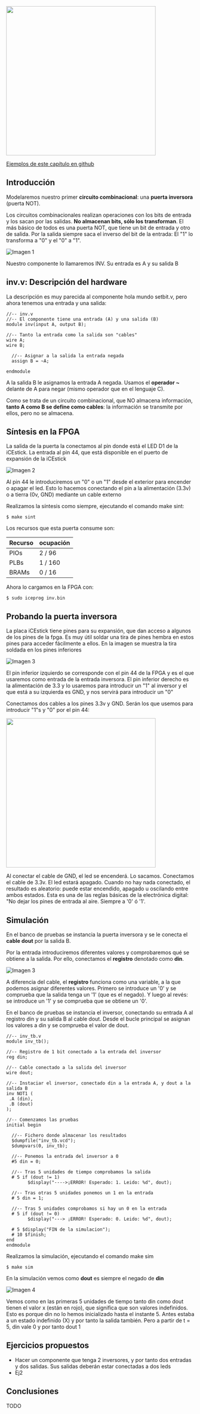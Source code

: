 <img src="https://github.com/Obijuan/open-fpga-verilog-tutorial/raw/master/tutorial/T03-inv/images/T03-inv-iCEstick-1.png" width="400" align="center">

[Ejemplos de este capítulo en github](https://github.com/Obijuan/open-fpga-verilog-tutorial/tree/master/tutorial/T03-inv)

## Introducción
Modelaremos nuestro primer **circuito combinacional**: una **puerta inversora** (puerta NOT). 

Los circuitos combinacionales realizan operaciones con los bits de entrada y los sacan por las salidas. **No almacenan bits, sólo los transforman**. El más básico de todos es una puerta NOT, que tiene un bit de entrada y otro de salida. Por la salida siempre saca el inverso del bit de la entrada: El "1" lo transforma a "0"  y el "0" a "1".

![Imagen 1](https://github.com/Obijuan/open-fpga-verilog-tutorial/raw/master/tutorial/T03-inv/images/inv-1.png)

Nuestro componente lo llamaremos INV. Su entrada es A y su salida B

## inv.v: Descripción del hardware

La descripción es muy parecida al componente hola mundo setbit.v, pero ahora tenemos una entrada y una salida:

    //-- inv.v
    //-- El componente tiene una entrada (A) y una salida (B)
    module inv(input A, output B);
    
    //-- Tanto la entrada como la salida son "cables"
    wire A;
    wire B;
    
      //-- Asignar a la salida la entrada negada
      assign B = ~A;
    
    endmodule

A la salida B le asignamos la entrada A negada. Usamos el **operador ~** delante de A para negar (mismo operador que en el lenguaje C).

Como se trata de un circuito combinacional, que NO almacena información, **tanto A como B se define como cables**: la información se transmite por ellos, pero no se almacena.

## Síntesis en la FPGA

La salida de la puerta la conectamos al pin donde está el LED D1 de la iCEstick. La entrada al pin 44, que está disponible en el puerto de expansión de la iCEstick

![Imagen 2](https://github.com/Obijuan/open-fpga-verilog-tutorial/raw/master/tutorial/T03-inv/images/inv-2.png)

Al pin 44 le introduciremos un "0" o un "1" desde el exterior para encender o apagar el led. Esto lo hacemos conectando el pin a la alimentación (3.3v) o a tierra (0v, GND) mediante un cable externo

Realizamos la síntesis como siempre, ejecutando el comando make sint:

    $ make sint

Los recursos que esta puerta consume son:

| Recurso  | ocupación
|----------|-----------
|PIOs      | 2 / 96
|PLBs      | 1 / 160
|BRAMs     | 0 / 16

Ahora lo cargamos en la FPGA con:

    $ sudo iceprog inv.bin

## Probando la puerta inversora
La placa iCEstick tiene pines para su expansión, que dan acceso a algunos de los pines de la fpga. Es muy útil soldar una tira de pines hembra en estos pines para acceder fácilmente a ellos. En la imagen se muestra la tira soldada en los pines inferiores

![Imagen 3](https://github.com/Obijuan/open-fpga-verilog-tutorial/raw/master/tutorial/T03-inv/images/inv-4.png)

El pin inferior izquierdo se corresponde con el pin 44 de la FPGA y es el que usaremos como entrada de la entrada inversora.  El pin inferior derecho es la alimentación de 3.3 y lo usaremos para introducir un "1" al inversor y el que está a su izquierda es GND, y nos servirá para introducir un "0"

Conectamos dos cables a los pines 3.3v y GND. Serán los que usemos para introducir "1"s y "0" por el pin 44:

<img src="https://github.com/Obijuan/open-fpga-verilog-tutorial/raw/master/tutorial/T03-inv/images/T03-inv-iCEstick-3.png" width="400" align="center">

Al conectar el cable de GND, el led se encenderá. Lo sacamos. Conectamos el cable de 3.3v. El led estará apagado.  Cuando no hay nada conectado, el resultado es aleatorio: puede estar encendido, apagado u oscilando entre ambos estados.  Esta es una de las reglas básicas de la electrónica digital: "No dejar los pines de entrada al aire. Siempre a '0' ó '1'.


## Simulación
En el banco de pruebas se instancia la puerta inversora y se le conecta el **cable dout** por la salida B.

Por la entrada introduciremos diferentes valores y comprobaremos qué se obtiene a la salida. Por ello, conectamos el **registro** denotado como **din**.

![Imagen 3](https://github.com/Obijuan/open-fpga-verilog-tutorial/raw/master/tutorial/T03-inv/images/inv-3.png)

 A diferencia del cable, el **registro** funciona como una variable, a la que podemos asignar diferentes valores. Primero se introduce un '0' y se comprueba que la salida tenga un '1' (que es el negado). Y luego al revés: se introduce un '1' y se comprueba que se obtiene un '0'.

 En el banco de pruebas se instancia el inversor, conectando su entrada A al registro din y su salida B al cable dout. Desde el bucle principal se asignan los valores a din y se comprueba el valor de dout. 

    //-- inv_tb.v
    module inv_tb();
    
    //-- Registro de 1 bit conectado a la entrada del inversor
    reg din;
    
    //-- Cable conectado a la salida del inversor
    wire dout;
    
    //-- Instaciar el inversor, conectado din a la entrada A, y dout a la salida B
    inv NOT1 (
     .A (din),
     .B (dout)
    );
    
    //-- Comenzamos las pruebas
    initial begin
    
      //-- Fichero donde almacenar los resultados
      $dumpfile("inv_tb.vcd");
      $dumpvars(0, inv_tb);
    
      //-- Ponemos la entrada del inversor a 0
      #5 din = 0;
    
      //-- Tras 5 unidades de tiempo comprobamos la salida
      # 5 if (dout != 1)
            $display("---->¡ERROR! Esperado: 1. Leido: %d", dout);
    
      //-- Tras otras 5 unidades ponemos un 1 en la entrada
      # 5 din = 1;
     
      //-- Tras 5 unidades comprobamos si hay un 0 en la entrada
      # 5 if (dout != 0)
            $display("---> ¡ERROR! Esperado: 0. Leido: %d", dout);
    
      # 5 $display("FIN de la simulacion");
      # 10 $finish;
    end
    endmodule

Realizamos la simulación, ejecutando el comando make sim

    $ make sim

En la simulación vemos como **dout** es siempre el negado de **din**

![Imagen 4](https://github.com/Obijuan/open-fpga-verilog-tutorial/raw/master/tutorial/T03-inv/images/inv-5.png)

Vemos como en las primeras 5 unidades de tiempo tanto din como dout tienen el valor x (están en rojo), que significa que son valores indefinidos. Esto es porque din no lo hemos inicializado hasta el instante 5. Antes estaba a un estado indefinido (X) y por tanto la salida también. Pero a partir de t = 5, din vale 0 y por tanto dout 1

## Ejercicios propuestos
* Hacer un componente que tenga 2 inversores, y por tanto dos entradas y dos salidas. Sus salidas deberán estar conectadas a dos leds
* Ej2

## Conclusiones
TODO




